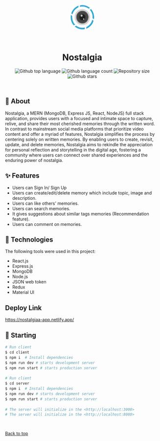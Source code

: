 <div align="center" id="top"> 
  <img src="https://github.com/Kishan2029/Nostalgiaa/blob/master/client/src/images/memoriesLogo.png" alt="React" height="80" width="80" />

&#xa0;

</div>

<h1 align="center">Nostalgia</h1>

<p align="center">
  <img alt="Github top language" src="https://img.shields.io/github/languages/top/Kishan2029/nostalgiaa?color=56BEB8">

  <img alt="Github language count" src="https://img.shields.io/github/languages/count/Kishan2029/nostalgiaa?color=56BEB8">

  <img alt="Repository size" src="https://img.shields.io/github/repo-size/Kishan2029/nostalgiaa?color=56BEB8">

  <!-- <img alt="Github issues" src="https://img.shields.io/github/issues/{{YOUR_GITHUB_USERNAME}}/nostalgiaa?color=56BEB8" /> -->

  <!-- <img alt="Github forks" src="https://img.shields.io/github/forks/{{YOUR_GITHUB_USERNAME}}/nostalgiaa?color=56BEB8" /> -->

  <img alt="Github stars" src="https://img.shields.io/github/stars/Kishan2029/nostalgiaa?color=56BEB8" />
</p>



<br>

## :dart: About
Nostalgia, a MERN (MongoDB, Express JS, React, NodeJS) full stack application, provides users with a focused and intimate space to capture, relive, and share their most cherished memories through the written word. In contrast to mainstream social media platforms that prioritize video content and offer a myriad of features, Nostalgia simplifies the process by centering solely on written memories. By enabling users to create, revisit, update, and delete memories, Nostalgia aims to rekindle the appreciation for personal reflection and storytelling in the digital age, fostering a community where users can connect over shared experiences and the enduring power of nostalgia.
## :sparkles: Features

- Users can Sign In/ Sign Up
- Users can create/edit/delete memory which include topic, image and description.
- Users can like others' memories.
- Users can search memories.
- It gives suggestions about similar tags memories (Recommendation feature). 
- Users can comment on memories.

  
## :rocket: Technologies

The following tools were used in this project:
- React.js
- Express.js
- MongoDB
- Node.js
- JSON web token
- Redux
- Material UI
  
## Deploy Link
https://nostalgiaa-app.netlify.app/

## :checkered_flag: Starting

```bash
# Run client
$ cd client
$ npm i  # Install dependencies
$ npm run dev # starts development server
$ npm run start # starts production server

# Run client
$ cd server
$ npm i  # Install dependencies
$ npm run dev # starts development server
$ npm run start # starts production server

# The server will initialize in the <http://localhost:3000>
# The server will initialize in the <http://localhost:8080>
```


&#xa0;

<a href="#top">Back to top</a>

